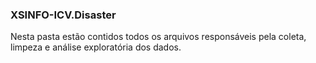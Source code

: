 ### XSINFO-ICV.Disaster

Nesta pasta estão contidos todos os arquivos responsáveis pela coleta, limpeza e análise exploratória dos dados.
